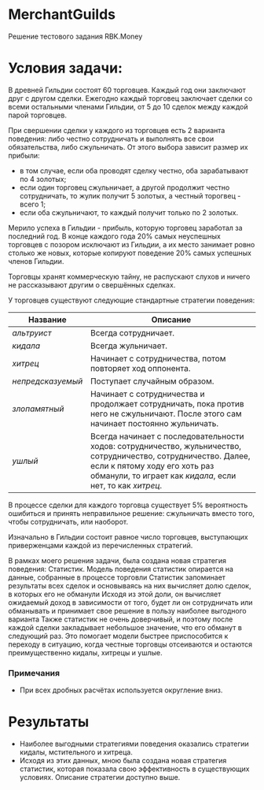 # MerchantGuilds
Решение тестового задания RBK.Money


# Условия задачи: 
В древней Гильдии состоят 60 торговцев. Каждый год они заключают друг с другом сделки. Ежегодно каждый торговец заключает сделки со всеми остальными членами Гильдии, от 5 до 10 сделок между каждой парой торговцев.

При свершении сделки у каждого из торговцев есть 2 варианта поведения: либо честно сотрудничать и выполнять все свои обязательства, либо сжульничать. От этого выбора зависит размер их прибыли:

* в том случае, если оба проводят сделку честно, оба зарабатывают по 4 золотых;
* если один торговец сжульничает, а другой продолжит честно сотрудничать, то жулик получит 5 золотых, а честный торогвец - всего 1;
* если оба сжульничают, то каждый получит только по 2 золотых.

Мерило успеха в Гильдии - прибыль, которую торговец заработал за последний год. В конце каждого года 20% самых неуспешных торговцев с позором исключают из Гильдии, а их место занимает ровно столько же новых, которые копируют поведение 20% самых успешных членов Гильдии.

Торговцы хранят коммерческую тайну, не распускают слухов и ничего не рассказывают другим о свершённых сделках.

У торговцев существуют следующие стандартные стратегии поведения:

| Название           | Описание                                                                                                                                                                                                      |
| ------------------ | --------                                                                                                                                                                                                      |
| _альтруист_        | Всегда сотрудничает.                                                                                                                                                                                          |
| _кидала_           | Всегда жульничает.                                                                                                                                                                                            |
| _хитрец_           | Начинает с сотрудничества, потом повторяет ход оппонента.                                                                                                                                                     |
| _непредсказуемый_  | Поступает случайным образом.                                                                                                                                                                                  |
| _злопамятный_      | Начинает с сотрудничества и продолжает сотрудничать, пока против него не сжульничают. После этого сам начинает постоянно жульничать.                                                                        |
| _ушлый_            | Всегда начинает с последовательности ходов: сотрудничество, жульничество, сотрудничество, сотрудничество. Далее, если к пятому ходу его хоть раз обманули, то играет как _кидала_, если нет, то как _хитрец_. |

В процессе сделки для каждого торговца существует 5% вероятность ошибиться и принять неправильное решение: сжульничать вместо того, чтобы сотрудничать, или наоборот.

Изначально в Гильдии состоит равное число торговцев, выступающих приверженцами каждой из перечисленных стратегий.

В рамках моего решения задачи, была создана новая стратегия поведения: Статистик.
  Модель поведения статистик опирается на данные, собранные в процессе торговли
  Статистик запоминает результаты всех сделок и основываясь на них вычисляет долю сделок, в которых его не обманули
  Исходя из этой доли, он вычисляет ожидаемый доход в зависимости от того, будет ли он сотрудничать или обманывать и принимает свое решение в пользу наиболее выгодного варианта
  Также статистик не очень доверчивый, и поэтому после каждой сделки закладывает небольшое значение, что его обманут в следующий раз.
  Это помогает модели быстрее приспособится к переходу в ситуацию, когда честные торговцы отсеиваются и остаются преимущественно кидалы, хитрецы и ушлые.

### Примечания

* При всех дробных расчётах используется округление вниз.


# Результаты

* Наиболее выгодными стратегиями поведения оказались стратегии кидалы, мстительного и хитреца.
* Исходя из этих данных, мною была создана новая стратегия статистик, которая показала свою эффективность в существующих условиях.
Описание стратегии доступно выше.